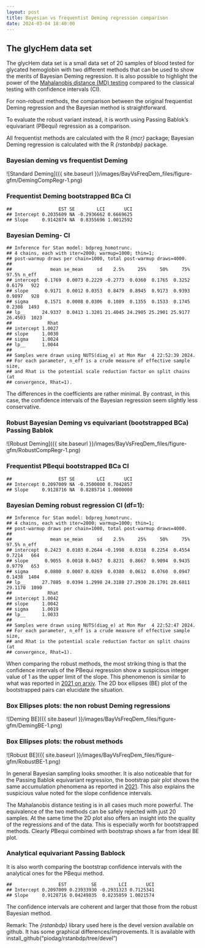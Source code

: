 ```yaml
---
layout: post
title: Bayesian vs frequentist Deming regression comparison
date: 2024-03-04 18:40:00
---
```


## The glycHem data set

The glycHem data set is a small data set of 20 samples of blood tested
for glycated hemoglobin with two different methods that can be used to
show the merits of Bayesian Deming regression. It is also possible to
highlight the power of the [Mahalanobis distance (MD) testing](https://arxiv.org/pdf/2105.04628.pdf) compared to
the classical testing with confidence intervals (CI).

For non-robust methods, the comparison between the original frequentist
Deming regression and the Bayesian method is straightforward.

To evaluate the robust variant instead, it is worth using Passing
Bablok’s equivariant (PBequi) regression as a comparison.

All frequentist methods are calculated with the R *{mcr}* package;
Bayesian Deming regression is calculated with the R *{rstanbdp}*
package.

### Bayesian deming vs frequentist Deming

![Standard Deming]({{ site.baseurl }}/images/BayVsFreqDem_files/figure-gfm/DemingCompRegr-1.png)

### Frequentist Deming bootstrapped BCa CI

    ##                 EST SE        LCI       UCI
    ## Intercept 0.2035609 NA -0.2936662 0.6669625
    ## Slope     0.9142874 NA  0.8355696 1.0012592

### Bayesian Deming- CI

    ## Inference for Stan model: bdpreg_homotrunc.
    ## 4 chains, each with iter=2000; warmup=1000; thin=1; 
    ## post-warmup draws per chain=1000, total post-warmup draws=4000.
    ## 
    ##              mean se_mean     sd    2.5%     25%     50%     75%   97.5% n_eff
    ## intercept  0.1769  0.0073 0.2229 -0.2773  0.0360  0.1765  0.3252  0.6179   922
    ## slope      0.9171  0.0012 0.0353  0.8479  0.8945  0.9173  0.9393  0.9897   928
    ## sigma      0.1571  0.0008 0.0306  0.1089  0.1355  0.1533  0.1745  0.2308  1493
    ## lp__      24.9337  0.0413 1.3201 21.4045 24.2905 25.2901 25.9177 26.4503  1023
    ##             Rhat
    ## intercept 1.0027
    ## slope     1.0030
    ## sigma     1.0024
    ## lp__      1.0044
    ## 
    ## Samples were drawn using NUTS(diag_e) at Mon Mar  4 22:52:39 2024.
    ## For each parameter, n_eff is a crude measure of effective sample size,
    ## and Rhat is the potential scale reduction factor on split chains (at 
    ## convergence, Rhat=1).

The differences in the coefficients are rather minimal. By contrast, in
this case, the confidence intervals of the Bayesian regression seem
slightly less conservative.

### Robust Bayesian Deming vs equivariant (bootstrapped BCa) Passing Bablok

![Robust Deming]({{ site.baseurl }}/images/BayVsFreqDem_files/figure-gfm/RobustCompRegr-1.png)

### Frequentist PBequi bootstrapped BCa CI

    ##                 EST SE        LCI       UCI
    ## Intercept 0.2097009 NA -0.3500000 0.7042857
    ## Slope     0.9128716 NA  0.8285714 1.0000000

### Bayesian Deming robust regression CI (df=1):

    ## Inference for Stan model: bdpreg_homotrunc.
    ## 4 chains, each with iter=2000; warmup=1000; thin=1; 
    ## post-warmup draws per chain=1000, total post-warmup draws=4000.
    ## 
    ##              mean se_mean     sd    2.5%     25%     50%     75%   97.5% n_eff
    ## intercept  0.2423  0.0103 0.2644 -0.1998  0.0318  0.2254  0.4554  0.7214   664
    ## slope      0.9055  0.0018 0.0457  0.8231  0.8667  0.9094  0.9435  0.9779   653
    ## sigma      0.0800  0.0007 0.0269  0.0380  0.0612  0.0760  0.0947  0.1438  1404
    ## lp__      27.7885  0.0394 1.2998 24.3188 27.2930 28.1701 28.6811 29.1170  1090
    ##             Rhat
    ## intercept 1.0042
    ## slope     1.0042
    ## sigma     1.0019
    ## lp__      1.0033
    ## 
    ## Samples were drawn using NUTS(diag_e) at Mon Mar  4 22:52:47 2024.
    ## For each parameter, n_eff is a crude measure of effective sample size,
    ## and Rhat is the potential scale reduction factor on split chains (at 
    ## convergence, Rhat=1).

When comparing the robust methods, the most striking thing is that the
confidence intervals of the PBequi regression show a suspicious integer
value of 1 as the upper limit of the slope. This phenomenon is similar
to what was reported in [2021 on arxiv]((https://arxiv.org/pdf/2105.04628.pdf)).
The 2D box ellipses (BE) plot of the bootstrapped pairs can elucidate the situation.

### Box Ellipses plots: the non robust Deming regressions

![Deming BE]({{ site.baseurl }}/images/BayVsFreqDem_files/figure-gfm/DemingBE-1.png)

### Box Ellipses plots: the robust methods

![Robust BE]({{ site.baseurl }}/images/BayVsFreqDem_files/figure-gfm/RobustBE-1.png)

In general Bayesian sampling looks smoother. It is also noticeable that
for the Passing Bablok equivariant regression, the bootstrap pair plot
shows the same accumulation phenomena as reported in
[2021](https://arxiv.org/pdf/2105.04628.pdf). This also explains the
suspicious value noted for the slope confidence intervals.

The Mahalanobis distance testing is in all cases much more powerful. The
equivalence of the two methods can be safely rejected with just 20
samples. At the same time the 2D plot also offers an insight into the
quality of the regressions and of the data. This is especially worth for
bootstrapped methods. Clearly PBequi combined with bootstrap shows a far
from ideal BE plot.

### Analytical equivariant Passing Bablock

It is also worth comparing the bootstrap confidence intervals with the
analytical ones for the PBequi method.

    ##                 EST         SE        LCI       UCI
    ## Intercept 0.2097009 0.23933930 -0.2931323 0.7125341
    ## Slope     0.9128716 0.04249835  0.8235859 1.0021574

The confidence intervals are coherent and larger that those from the
robust Bayesian method.

Remark: The *{rstanbdp}* library used here is the devel version
available on github. It has some graphical differences/improvements. It
is available with install_github(“piodag/rstanbdp/tree/devel”)
